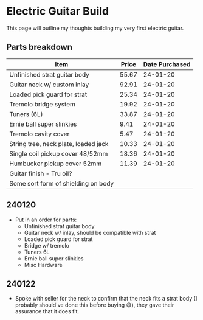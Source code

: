 # Electric Guitar Build

This page will outline my thoughts building my very first electric guitar.

## Parts breakdown

| Item                                  | Price | Date Purchased |
|---------------------------------------|-------|----------------|
| Unfinished strat guitar body          | 55.67 | 24-01-20       |
| Guitar neck w/ custom inlay           | 92.91 | 24-01-20       |
| Loaded pick guard for strat           | 25.34 | 24-01-20       |
| Tremolo bridge system                 | 19.92 | 24-01-20       |
| Tuners (6L)                           | 33.87 | 24-01-20       |
| Ernie ball super slinkies             | 9.41  | 24-01-20       |
| Tremolo cavity cover                  | 5.47  | 24-01-20       |
| String tree, neck plate, loaded jack  | 10.33 | 24-01-20       |
| Single coil pickup cover 48/52mm      | 18.36 | 24-01-20       |
| Humbucker pickup cover 52mm           | 11.39 | 24-01-20       |
| Guitar finish - Tru oil?              |       |                |
| Some sort form of shielding on body   |       |                |

## 240120

- Put in an order for parts:<br>
    - Unfinished strat guitar body
    - Guitar neck w/ inlay, should be compatible with strat
    - Loaded pick guard for strat
    - Bridge w/ tremolo
    - Tuners 6L
    - Ernie ball super slinkies
    - Misc Hardware

## 240122

- Spoke with seller for the neck to confirm that the neck fits a strat body (I probably should've done this before buying 😅), they gave their assurance that it does fit.
